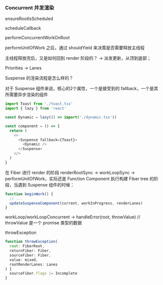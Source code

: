 ### Concurrent 并发渲染

ensureRootIsScheduled

scheduleCallback

performConcurrentWorkOnRoot

performUnitOfWork 之后，通过 shouldYield 来决策是否需要释放主线程

主线程释放完后，又是如何回到 render 阶段的？ ->  派发更新，从顶到底部；

Priorities -> Lanes

Suspense 的渲染流程是怎么样的？

对于 Suspense 组件来说，核心的2个属性，一个是接受到的 fallback，一个是其所需要异步渲染的组件

```javascript
import Toast from './toast.tsx'
import { lazy } from 'react'

const Dynamic = lazy(() => import('./dynamic.tsx'))

const component = () => {
  return (
    <>
      <Suspense fallback={Toast}>
        <Dynamic />
      </Suspense>
    </>
  )
}
```

在 Fiber 进行 render 的阶段 renderRootSync -> workLoopSync -> performUnitOfWork，实际还是 Function Component 执行构建 Fiber tree 的阶段，当遇到 Suspense 组件的时候：

```javascript
function beginWork() {
  // ...
  updateSuspenseComponent(current, workInProgress, renderLanes)
}

```



workLoop/workLoopConcurrent -> handleError(root, throwValue) // throwValue 是一个 promise 类型的数据

throwException

```javascript
function throwException(
  root: FiberRoot,
  returnFiber: Fiber,
  sourceFiber: Fiber,
  value: mixed,
  rootRenderLanes: Lanes
) {
  sourceFiber.flags |= Incomplete
}
```